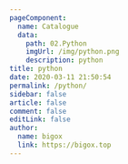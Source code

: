 ```yaml
---
pageComponent:
  name: Catalogue
  data:
    path: 02.Python
    imgUrl: /img/python.png
    description: python
title: python
date: 2020-03-11 21:50:54
permalink: /python/
sidebar: false
article: false
comment: false
editLink: false
author:
  name: bigox
  link: https://bigox.top
---
```

